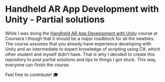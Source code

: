 # Handheld AR App Development with Unity - Partial solutions

While I was doing the [Handheld AR App Development with Unity](https://www.coursera.org/learn/handheld-ar/) course at Coursera I though that it should be a major roadblock for all the newbies. The course assumes that you already have experience developing with Unity and an intermediate to expert knowledge of scripting using C#, which other student and myself didn't have. That is why I decided to create this repository to post partial solutions and tips to things I got stuck. This way, everyone can finish the course. 

Feel free to contribute! 🎓
